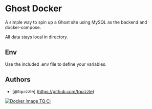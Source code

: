 
# Ghost Docker

A simple way to spin up a Ghost site using MySQL as the backend and docker-compose.

All data stays local in directory.

## Env
Use the included .env file to define your variables.

## Authors

- [@tquizzle] (https://github.com/tquizzle)

[![Docker Image TQ CI](https://github.com/tquizzle/ghost-docker/actions/workflows/cicd.yml/badge.svg)](https://github.com/tquizzle/ghost-docker/actions/workflows/cicd.yml)
